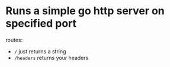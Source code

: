 # Runs a simple go http server on specified port
routes:
- `/` just returns a string
- `/headers` returns your headers
